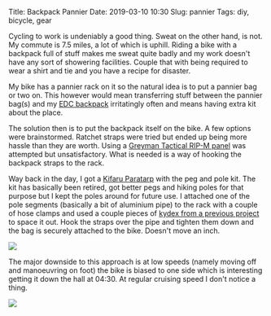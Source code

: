 Title: Backpack Pannier
Date: 2019-03-10 10:30
Slug: pannier
Tags: diy, bicycle, gear

Cycling to work is undeniably a good thing. Sweat on the other hand, is not. My commute is 7.5 miles, a lot of which is uphill. Riding a bike with a backpack full of stuff makes me sweat quite badly and my work doesn't have any sort of showering facilities. Couple that with being required to wear a shirt and tie and you have a recipe for disaster.

My bike has a pannier rack on it so the natural idea is to put a pannier bag or two on. This however would mean transferring stuff between the pannier bag(s) and my [EDC backpack](https://www.goruck.com/GR1) irritatingly often and means having extra kit about the place.

The solution then is to put the backpack itself on the bike. A few options were brainstormed. Ratchet straps were tried but ended up being more hassle than they are worth. Using a [Greyman Tactical RIP-M panel](https://greyman-tactical.com/collections/rigid-molle-panels-rip-m-1) was attempted but unsatisfactory. What is needed is a way of hooking the backpack straps to the rack.

Way back in the day, I got a [Kifaru Paratarp](https://store.kifaru.net/paratarp-p83.aspx) with the peg and pole kit. The kit has basically been retired, got better pegs and hiking poles for that purpose but I kept the poles around for future use. I attached one of the pole segments (basically a bit of aluminium pipe) to the rack with a couple of hose clamps and used a couple pieces of [kydex from a previous project](/2018/10/09/framesheet) to space it out. Hook the straps over the pipe and tighten them down and the bag is securely attached to the bike. Doesn't move an inch.

<img src="/media/images/2019-03-10 pack-attached.jpg" class="align-center" />

The major downside to this approach is at low speeds (namely moving off and manoeuvring on foot) the bike is biased to one side which is interesting getting it down the hall at 04:30. At regular cruising speed I don't notice a thing.

<img src="/media/images/2019-03-10 pannier.jpg" class="align-center" />
